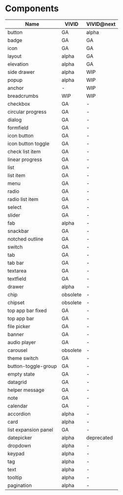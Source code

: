 # Components

<!-- Statuses can be GA | alpha | WIP | backlog | deprecated | obsolete -->

| Name                 | VIVID    | VIVID@next |
|----------------------|----------|------------|
| button               | GA       | alpha      |
| badge                | GA       | GA         |
| icon                 | GA       | GA         |
| layout               | alpha    | GA         |
| elevation            | alpha    | GA         |
| side drawer          | alpha    | WIP        |
| popup                | alpha    | WIP        |
| anchor               | -        | WIP        |
| breadcrumbs          | WIP      | WIP        |
| checkbox             | GA       | -          |
| circular progress    | GA       | -          |
| dialog               | GA       | -          |
| formfield            | GA       | -          |
| icon button          | GA       | -          |
| icon button toggle   | GA       | -          |
| check list item      | GA       | -          |
| linear progress      | GA       | -          |
| list                 | GA       | -          |
| list item            | GA       | -          |
| menu                 | GA       | -          |
| radio                | GA       | -          |
| radio list item      | GA       | -          |
| select               | GA       | -          |
| slider               | GA       | -          |
| fab                  | alpha    | -          |
| snackbar             | GA       | -          |
| notched outline      | GA       | -          |
| switch               | GA       | -          |
| tab                  | GA       | -          |
| tab bar              | GA       | -          |
| textarea             | GA       | -          |
| textfield            | GA       | -          |
| drawer               | alpha    | -          |
| chip                 | obsolete | -          |
| chipset              | obsolete | -          |
| top app bar fixed    | GA       | -          |
| top app bar          | GA       | -          |
| file picker          | GA       | -          |
| banner               | GA       | -          |
| audio player         | GA       | -          |
| carousel             | obsolete | -          |
| theme switch         | GA       | -          |
| button-toggle-group  | GA       | -          |
| empty state          | GA       | -          |
| datagrid             | GA       | -          |
| helper message       | GA       | -          |
| note                 | GA       | -          |
| calendar             | GA       | -          |
| accordion            | alpha    | -          |
| card                 | alpha    | -          |
| list expansion panel | GA       | -          |
| datepicker           | alpha    | deprecated |
| dropdown             | alpha    | -          |
| keypad               | alpha    | -          |
| tag                  | alpha    | -          |
| text                 | alpha    | -          |
| tooltip              | alpha    | -          |
| pagination           | alpha    | -          |
